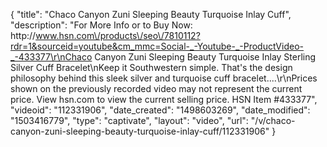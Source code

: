 {
    "title": "Chaco Canyon Zuni Sleeping Beauty Turquoise Inlay Cuff",
    "description": "For More Info or to Buy Now: http:\/\/www.hsn.com\/products\/seo\/7810112?rdr=1&sourceid=youtube&cm_mmc=Social-_-Youtube-_-ProductVideo-_-433377\r\nChaco Canyon Zuni Sleeping Beauty Turquoise Inlay Sterling Silver Cuff Bracelet\nKeep it Southwestern simple. That's the design philosophy behind this sleek silver and turquoise cuff bracelet....\r\nPrices shown on the previously recorded video may not represent the current price.  View hsn.com to view the current selling price. HSN Item #433377",
    "videoid": "112331906",
    "date_created": "1498603269",
    "date_modified": "1503416779",
    "type": "captivate",
    "layout": "video",
    "url": "\/v\/chaco-canyon-zuni-sleeping-beauty-turquoise-inlay-cuff\/112331906"
}